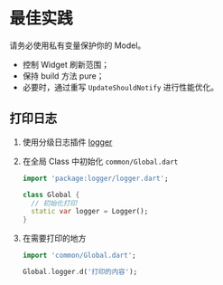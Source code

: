 # 最佳实践
请务必使用私有变量保护你的 Model。

- 控制 Widget 刷新范围；
- 保持 build 方法 pure；
- 必要时，通过重写 `UpdateShouldNotify` 进行性能优化。



## 打印日志

1. 使用分级日志插件 [logger](https://pub.dev/packages/logger)

2. 在全局 Class 中初始化 `common/Global.dart`

    ```dart 
    import 'package:logger/logger.dart';

    class Global {
      // 初始化打印
      static var logger = Logger();
    }
    ```
3. 在需要打印的地方
   ```dart
   import 'common/Global.dart';

   Global.logger.d('打印的内容');
   ```


